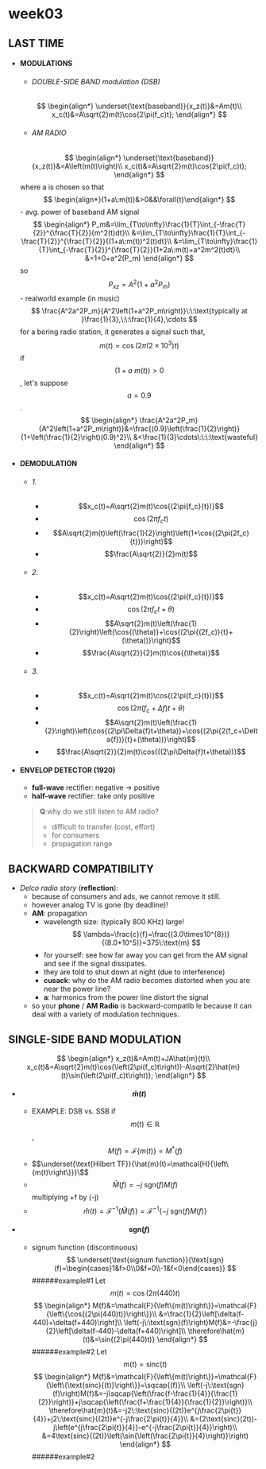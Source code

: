 # **week03**

## LAST TIME
- #### MODULATIONS
    - ###### DOUBLE-SIDE BAND modulation (DSB)
    $$
    \begin{align*}
    \underset{\text{baseband}}{x_z(t)}&=Am(t)\\
    x_c(t)&=A\sqrt{2}m(t)\cos{2\pi(f_c)t};
    \end{align*}
    $$
    - ###### AM RADIO
    $$
    \begin{align*}
    \underset{\text{baseband}}{x_z(t)}&=A\left(m(t)\right)\\
    x_c(t)&=A\sqrt{2}m(t)\cos{2\pi(f_c)t};
    \end{align*}
    $$
    where a is chosen so that 
    $$
    \begin{align*}(1+a\:m(t))&>0&&\forall{t}\end{align*}
    $$
        - avg. power of baseband AM signal
        $$
        \begin{align*}
        P_m&=\lim_{T\to\infty}\frac{1}{T}\int_{-\frac{T}{2}}^{\frac{T}{2}}{m^2(t)dt}\\
        &=\lim_{T\to\infty}\frac{1}{T}\int_{-\frac{T}{2}}^{\frac{T}{2}}{(1+a\:m(t))^2(t)dt}\\
        &=\lim_{T\to\infty}\frac{1}{T}\int_{-\frac{T}{2}}^{\frac{T}{2}}{1+2a\:m(t)+a^2m^2(t)dt}\\
        &=1+0+a^2(P_m)
        \end{align*}
        $$
        so
        $$
        P_{xz}=A^2\left(1+a^2P_m\right)
        $$
        - realworld example (in music)
        $$
        \frac{A^2a^2P_m}{A^2\left(1+a^2P_m\right)}\:\:\text{typically at }\frac{1}{3},\:\:\frac{1}{4},\cdots
        $$
        for a boring radio station, it generates a signal such that,
        $$
        m(t)=\cos{\left(2\pi(2\times10^3)t\right)}
        $$
        if $$(1+a\:m(t))>0$$, let's suppose $$a=0.9$$.
        $$
        \begin{align*}
        \frac{A^2a^2P_m}{A^2\left(1+a^2P_m\right)}&=\frac{(0.9)\left(\frac{1}{2}\right)}{1+\left(\frac{1}{2}\right)(0.9)^2}\\
        &<\frac{1}{3}\cdots\:\:\:\text{wasteful}
        \end{align*}
        $$

- #### DEMODULATION
    - ###### 1. 
        - $$x_c(t)=A\sqrt{2}m(t)\cos{(2\pi{f_c}{t})}$$
        - $$\cos{(2\pi{f_c}{t})}$$
        - $$A\sqrt{2}m(t)\left(\frac{1}{2}\right)\left(1+\cos{(2\pi(2f_c){t})}\right)$$
        - $$\frac{A\sqrt{2}}{2}m(t)$$
    
    - ###### 2.
        - $$x_c(t)=A\sqrt{2}m(t)\cos{(2\pi{f_c}{t})}$$
        - $$\cos{(2\pi{f_c}{t}+\theta)}$$
        - $$A\sqrt{2}m(t)\left(\frac{1}{2}\right)\left(\cos{(\theta)}+\cos{(2\pi{(2f_c)}{t}+(\theta))}\right)$$
        - $$\frac{A\sqrt{2}}{2}m(t)\cos{(\theta)}$$
    - ###### 3.
        - $$x_c(t)=A\sqrt{2}m(t)\cos{(2\pi{f_c}{t})}$$
        - $$\cos{(2\pi{(f_c+\Delta{f})}{t}+\theta)}$$
        - $$A\sqrt{2}m(t)\left(\frac{1}{2}\right)\left(\cos{(2\pi\Delta{f}t+\theta)}+\cos{(2\pi{2(f_c+\Delta{f})}{t}+(\theta))}\right)$$
        - $$\frac{A\sqrt{2}}{2}m(t)\cos{((2\pi\Delta{f}t+\theta))}$$

- #### ENVELOP DETECTOR (1920)
    - **full-wave** rectifier: negative -> positive
    - **half-wave** rectifier: take only positive 
    > **Q**:why do we still listen to AM radio?
    > - difficult to transfer (cost, effort)
    > - for consumers
    > - propagation range

## BACKWARD COMPATIBILITY
- *Delco radio story* (**reflection**):
    - because of consumers and ads, we cannot remove it still.
    - however analog TV is gone (by deadline)!
    - **AM**: propagation
        - wavelength size: (typically 800 KHz) large!
        $$
        \lambda=\frac{c}{f}=\frac{(3.0\times10^{8})}{(8.0*10^5)}=375\:\text{m}
        $$
        - for yourself: see how far away you can get from the AM signal and see if the signal dissipates.
        - they are told to shut down at night (due to interference)
        - **cusack**: why do the AM radio becomes distorted when you are near the power line?
        - **a**: harmonics from the power line distort the signal
    - so your **phone** / **AM Radio** is backward-compatib le because it can deal with a variety of modulation techniques.

## SINGLE-SIDE BAND MODULATION
$$
    \begin{align*}
    x_z(t)&=Am(t)+JA\hat{m}(t)\\
    x_c(t)&=A\sqrt{2}m(t)\cos{\left(2\pi(f_c)t\right)}-A\sqrt{2}\hat{m}(t)\sin{\left(2\pi(f_c)t\right)};
    \end{align*}
$$
 - #### $$\hat{m}(t)$$

    - EXAMPLE: DSB vs. SSB
    if $$m(t)\in\mathbb{R}$$ , $$M(f)=\mathcal{F}{\left\{m(t)\right\}}=M^*(f)$$   
    - $$\underset{\text{Hilbert TF}}{\hat{m}(t)=\mathcal{H}{\left\{m(t)\right\}}}\$$
    - $$\hat{M}(f)=-j\:\text{sgn}(f)M(f)$$ multiplying +f by (-j)
    - $$\hat{m}(t)=\mathcal{F}^{-1}{\left\{\hat{M}(f)\right\}}=\mathcal{F}^{-1}{\{-j\:\text{sgn}(f)M(f)\}}$$

- #### $$\text{sgn}(f)$$
    - signum function (discontinuous)
    $$
    \underset{\text{signum function}}{\text{sgn}(f)=\begin{cases}1&f>0\\0&f=0\\-1&f<0\end{cases}}
    $$
######example#1
    Let $$m(t)=\cos{(2\pi(440)t)}$$
    $$
    \begin{align*}
    M(f)&=\mathcal{F}{\left\{m(t)\right\}}=\mathcal{F}{\left\{\cos{(2\pi(440)t)}\right\}}\\
    &=\frac{1}{2}\left[\delta(f-440)+\delta(f+440)\right]\\
    \left(-j\:\text{sgn}(f)\right)M(f)&=-\frac{j}{2}\left[\delta(f-440)-\delta(f+440)\right]\\
    \therefore\hat{m}(t)&=\sin{(2\pi(440)t)}
    \end{align*}
    $$
######example#2
Let $$m(t)=\text{sinc}{(t)}$$
    $$
    \begin{align*}
    M(f)&=\mathcal{F}{\left\{m(t)\right\}}=\mathcal{F}{\left\{\text{sinc}{(t)}\right\}}=\sqcap{(f)}\\
    \left(-j\:\text{sgn}(f)\right)M(f)&=-j\sqcap{\left(\frac{f-\frac{1}{4}}{\frac{1}{2}}\right)}+j\sqcap{\left(\frac{f+\frac{1}{4}}{\frac{1}{2}}\right)}\\
    \therefore\hat{m}(t)&=-j2\:\text{sinc}{(2t)}e^{j\frac{2\pi{t}}{4}}+j2\:\text{sinc}{(2t)}e^{-j\frac{2\pi{t}}{4}}\\
    &=(2\text{sinc}(2t))-j\left(e^{j\frac{2\pi{t}}{4}}-e^{-j\frac{2\pi{t}}{4}}\right)\\
    &=4\text{sinc}{(2t)}\left(\sin{\left(\frac{2\pi{t}}{4}\right)}\right)
    \end{align*}
    $$
######example#2